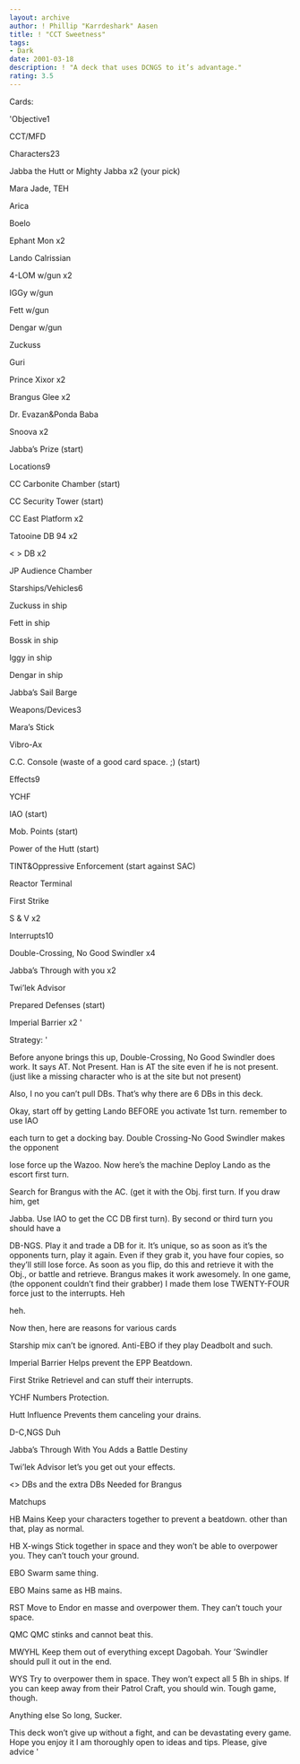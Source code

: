 ```yaml
---
layout: archive
author: ! Phillip "Karrdeshark" Aasen
title: ! "CCT Sweetness"
tags:
- Dark
date: 2001-03-18
description: ! "A deck that uses DCNGS to it’s advantage."
rating: 3.5
---
```

Cards: 

'Objective1 

CCT/MFD 


Characters23 

Jabba the Hutt or Mighty Jabba x2 (your pick) 

Mara Jade, TEH 

Arica 

Boelo 

Ephant Mon x2 

Lando Calrissian 

4-LOM w/gun x2 

IGGy w/gun 

Fett w/gun 

Dengar w/gun 

Zuckuss 

Guri 

Prince Xixor x2 

Brangus Glee x2 

Dr. Evazan&Ponda Baba 

Snoova x2 

Jabba&#8217;s Prize (start) 


Locations9 

CC Carbonite Chamber (start) 

CC Security Tower (start) 

CC East Platform x2 

Tatooine DB 94 x2 

< > DB x2 

JP Audience Chamber 


Starships/Vehicles6 

Zuckuss in ship 

Fett in ship 

Bossk in ship 

Iggy in ship 

Dengar in ship 

Jabba&#8217;s Sail Barge 


Weapons/Devices3 

Mara&#8217;s Stick 

Vibro-Ax 

C.C. Console (waste of a good card space. ;) (start) 


Effects9

YCHF 

IAO (start) 

Mob. Points (start) 

Power of the Hutt (start) 

TINT&Oppressive Enforcement (start against SAC) 

Reactor Terminal 

First Strike 

S & V x2 


Interrupts10

Double-Crossing, No Good Swindler x4 

Jabba&#8217;s Through with you x2 

Twi&#8217;lek Advisor 

Prepared Defenses (start) 

Imperial Barrier x2  '

Strategy: '

Before anyone brings this up, Double-Crossing, No Good Swindler does work.  It says AT.  Not Present.  Han is AT the site even if he is not present.  (just like a missing character who is at the site but not present)


Also, I no you can’t pull DBs.  That’s why there are 6 DBs in this deck.


Okay, start off by getting Lando BEFORE you activate 1st turn. remember to use IAO 

each turn to get a docking bay. Double Crossing-No Good Swindler makes the opponent 

lose force up the Wazoo. Now here&#8217;s the machine Deploy Lando as the escort first turn. 

Search for Brangus with the AC. (get it with the Obj. first turn. If you draw him, get 

Jabba. Use IAO to get the CC DB first turn). By second or third turn you should have a 

DB-NGS. Play it and trade a DB for it.  It&#8217;s unique, so as soon as it&#8217;s the opponents turn, play it again. Even if they grab it, you have four copies, so they&#8217;ll still lose force. As soon as you flip, do this and retrieve it with the Obj., or battle and retrieve. Brangus makes it work awesomely. In one game, (the opponent couldn&#8217;t find their grabber) I made them lose TWENTY-FOUR force just to the interrupts. Heh 

heh. 

Now then, here are reasons for various cards 


Starship mix can&#8217;t be ignored. Anti-EBO if they play Deadbolt and such. 


Imperial Barrier Helps prevent the EPP Beatdown. 


First Strike Retrievel and can stuff their interrupts. 


YCHF Numbers Protection. 


Hutt Influence Prevents them canceling your drains. 


D-C,NGS Duh 


Jabba&#8217;s Through With You Adds a Battle Destiny 


Twi&#8217;lek Advisor let&#8217;s you get out your effects. 


<> DBs and the extra DBs Needed for Brangus 



Matchups 


HB Mains Keep your characters together to prevent a beatdown. other than that, play as normal. 


HB X-wings Stick together in space and they won&#8217;t be able to overpower you. They can&#8217;t touch your ground. 


EBO Swarm same thing. 


EBO Mains same as HB mains. 


RST Move to Endor en masse and overpower them. They can&#8217;t touch your space. 


QMC QMC stinks and cannot beat this. 


MWYHL Keep them out of everything except Dagobah. Your &#8217;Swindler should pull it out in the end. 


WYS Try to overpower them in space.  They won’t expect all 5 Bh in ships.  If you can keep away from their Patrol Craft, you should win.  Tough game, though.


Anything else So long, Sucker. 


This deck won&#8217;t give up without a fight, and can be devastating every game. Hope you enjoy it I am thoroughly open to ideas and tips. Please, give advice  '